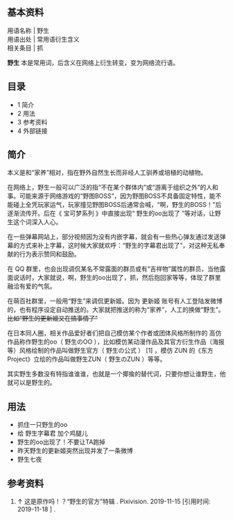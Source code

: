 **基本资料**  
---  
用语名称  |  野生   
用语出处  |  常用语衍生含义   
相关条目  |  抓   
  
**野生** 本是常用词，后含义在网络上衍生转变，变为网络流行语。

##  目录

  * 1  简介 
  * 2  用法 
  * 3  参考资料 
  * 4  外部链接 

##  简介

本义是和“家养”相对，指在野外自然生长而非经人工驯养或培植的动植物。

在网络上，野生一般可以广泛的指“不在某个群体内”或“游离于组织之外”的人和事。可能来源于网络游戏的“野图BOSS”，因为野图BOSS不具备固定特性，能不能碰上全凭玩家运气，玩家撞见野图BOSS后通常会喊，“啊，野生的BOSS！”后逐渐流传开。后在《
宝可梦系列  》中直接出现“  野生的oo出现了  ”等对话，让野生这个词深入人心。

在一些弹幕网站上，部分视频因为没有内嵌字幕，就会有一些热心弹友通过发送弹幕的方式来补上字幕，这时候大家就欢呼：“野生的字幕君出现了”，对这种无私奉献的行为表示赞同和鼓励。

在  QQ
群里，也会出现调侃某名不常露面的群员或有“吉祥物”属性的群员，当他露面说话时，大家就说，啊，野生的oo出现了，抓，然后抱回家等等，体现了群里融洽有爱的气氛。

在萌百社群里，一般用“野生”来调侃更新姬。因为  更新姬  账号有人工登陆发微博的，也有程序设定自动推送的。大家就把推送的称为“家养”，人工的换做“野生”。
~~比如“野生的更新姬又在搞事情了”~~

在日本同人圈，相关作品爱好者们把自己模仿某个作者或团体风格所制作的  高仿  作品称作野生的oo（  野生のOO
），比如模仿某动漫作品及其官方衍生作品（海报等）风格绘制的作品叫做野生官方（  野生の公式  ）  [1]  ，模仿  ZUN
的《东方Project》立绘的作品叫做野生ZUN（  野生のZUN  ）等等。

其实野生多数没有特指谁谁谁，也就是一个揶揄的替代词，只要你想让谁野生，他就可以是野生的。

##  用法

  * 抓住一只野生的oo 
  * 给  野生字幕君  加个鸡腿儿 
  * 野生的oo出现了！不要让TA跑掉 
  * 昨天野生的更新姬突然出现并发了一条微博 
  * 野生七夜 

##  参考资料

  1. ↑  这是原作吗！？“野生的官方”特辑  . Pixivision. 2019-11-15  [引用时间:  2019-11-18  ]  . 